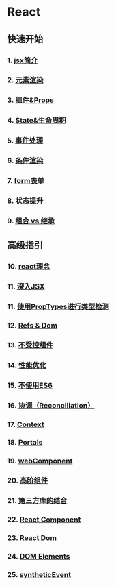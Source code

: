 # React

## 快速开始

### 1. [jsx简介](jsx-interduce.md)

### 2. [元素渲染](elementRender.md)

### 3. [组件&Props](componentAndProps.md)

### 4. [State&生命周期](stateAndLiveCycle.md)

### 5. [事件处理](event.md)

### 6. [条件渲染](conditionRender.md)

### 7. [form表单](form.md)

### 8. [状态提升](liftingStateUp.md)

### 9. [组合 vs 继承](compositionVsInheritance.md)

## 高级指引

### 10. [react理念](thinkingInReact.md)

### 11. [深入JSX](jsxInDepth.md)

### 11. [使用PropTypes进行类型检测](typeCheckWithPropTypes.md)

### 12. [Refs & Dom](refAndDom.md)

### 13. [不受控组件](./uncontrolledComponents.md)

### 14. [性能优化](./optimizingPerformance.md)

### 15. [不使用ES6](./unuseEs6.md)

### 16. [协调（Reconciliation）](./reconciliation.md)

### 17. [Context](./context.md)

### 18. [Portals](./portals.md)

### 19. [webComponent](./webComponent.md)

### 20. [高阶组件](./hoc.md)

### 21. [第三方库的结合](./threeLib.md)

### 22. [React Component](./reactComponent.md)

### 23. [React Dom](./reactDom.md)

### 24. [DOM Elements](./domElements.md)

### 25. [syntheticEvent](./syntheticEvent.md)
